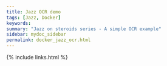 ```yaml
---
title: Jazz OCR demo
tags: [Jazz, Docker]
keywords:
summary: "Jazz on steroids series - A simple OCR example"
sidebar: mydoc_sidebar
permalink: docker_jazz_ocr.html
---
```



{% include links.html %}
